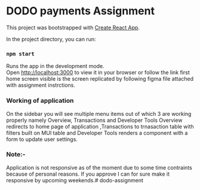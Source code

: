 # DODO payments Assignment

This project was bootstrapped with [Create React App](https://github.com/facebook/create-react-app).

In the project directory, you can run:

### `npm start`

Runs the app in the development mode.\
Open [http://localhost:3000](http://localhost:3000) to view it in your browser or follow the link  first home screen visible is the screen replicated by following figma file  attached with assignment instrctions.

### Working of application


On the sidebar you will see multiple menu items out of which 3 are working properly namely Overview, Transactions and Developer Tools
Overview redirects to home page of application ,Transactions to trnasaction table with filters built on MUI table and Developer Tools renders a component with a form to update user settings.


### Note:-
Application is not responsive as of the moment due to some time contraints because of personal reasons. If you approve I can for sure make it responsive by upcoming weekends.#   d o d o - a s s i g n m e n t 
 
 
